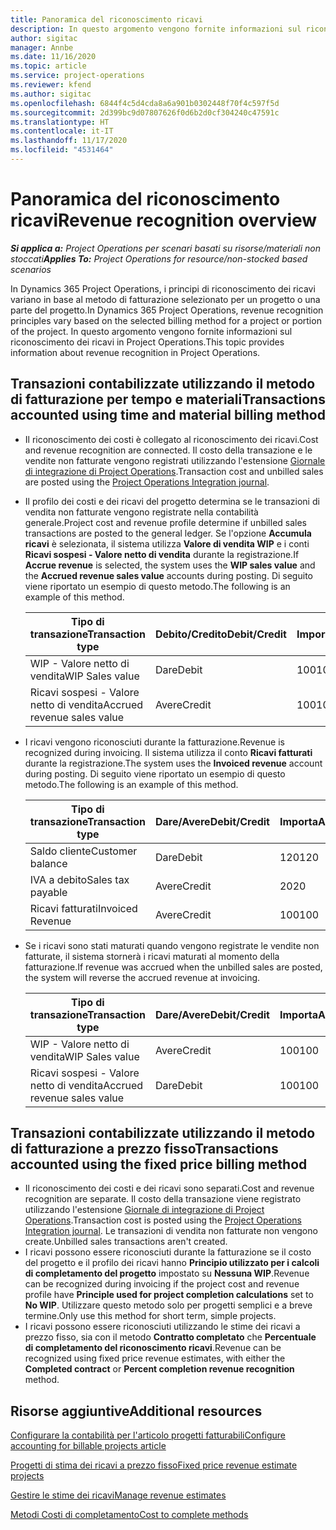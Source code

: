 ```yaml
---
title: Panoramica del riconoscimento ricavi
description: In questo argomento vengono fornite informazioni sul riconoscimento dei ricavi in Project Operations.
author: sigitac
manager: Annbe
ms.date: 11/16/2020
ms.topic: article
ms.service: project-operations
ms.reviewer: kfend
ms.author: sigitac
ms.openlocfilehash: 6844f4c5d4cda8a6a901b0302448f70f4c597f5d
ms.sourcegitcommit: 2d399bc9d07807626f0d6b2d0cf304240c47591c
ms.translationtype: HT
ms.contentlocale: it-IT
ms.lasthandoff: 11/17/2020
ms.locfileid: "4531464"
---
```

# <a name="revenue-recognition-overview"></a><span data-ttu-id="f1486-103">Panoramica del riconoscimento ricavi</span><span class="sxs-lookup"><span data-stu-id="f1486-103">Revenue recognition overview</span></span>

<span data-ttu-id="f1486-104">_**Si applica a:** Project Operations per scenari basati su risorse/materiali non stoccati_</span><span class="sxs-lookup"><span data-stu-id="f1486-104">_**Applies To:** Project Operations for resource/non-stocked based scenarios_</span></span>

<span data-ttu-id="f1486-105">In Dynamics 365 Project Operations, i principi di riconoscimento dei ricavi variano in base al metodo di fatturazione selezionato per un progetto o una parte del progetto.</span><span class="sxs-lookup"><span data-stu-id="f1486-105">In Dynamics 365 Project Operations, revenue recognition principles vary based on the selected billing method for a project or portion of the project.</span></span> <span data-ttu-id="f1486-106">In questo argomento vengono fornite informazioni sul riconoscimento dei ricavi in Project Operations.</span><span class="sxs-lookup"><span data-stu-id="f1486-106">This topic provides information about revenue recognition in Project Operations.</span></span>

## <a name="transactions-accounted-using-time-and-material-billing-method"></a><span data-ttu-id="f1486-107">Transazioni contabilizzate utilizzando il metodo di fatturazione per tempo e materiali</span><span class="sxs-lookup"><span data-stu-id="f1486-107">Transactions accounted using time and material billing method</span></span>

- <span data-ttu-id="f1486-108">Il riconoscimento dei costi è collegato al riconoscimento dei ricavi.</span><span class="sxs-lookup"><span data-stu-id="f1486-108">Cost and revenue recognition are connected.</span></span> <span data-ttu-id="f1486-109">Il costo della transazione e le vendite non fatturate vengono registrati utilizzando l'estensione [Giornale di integrazione di Project Operations](../project-accounting/project-operations-integration-journal.md).</span><span class="sxs-lookup"><span data-stu-id="f1486-109">Transaction cost and unbilled sales are posted using the [Project Operations Integration journal](../project-accounting/project-operations-integration-journal.md).</span></span>
- <span data-ttu-id="f1486-110">Il profilo dei costi e dei ricavi del progetto determina se le transazioni di vendita non fatturate vengono registrate nella contabilità generale.</span><span class="sxs-lookup"><span data-stu-id="f1486-110">Project cost and revenue profile determine if unbilled sales transactions are posted to the general ledger.</span></span> <span data-ttu-id="f1486-111">Se l'opzione **Accumula ricavi** è selezionata, il sistema utilizza **Valore di vendita WIP** e i conti **Ricavi sospesi - Valore netto di vendita** durante la registrazione.</span><span class="sxs-lookup"><span data-stu-id="f1486-111">If **Accrue revenue** is selected, the system uses the **WIP sales value** and the **Accrued revenue sales value** accounts during posting.</span></span> <span data-ttu-id="f1486-112">Di seguito viene riportato un esempio di questo metodo.</span><span class="sxs-lookup"><span data-stu-id="f1486-112">The following is an example of this method.</span></span>  

  | <span data-ttu-id="f1486-113">Tipo di transazione</span><span class="sxs-lookup"><span data-stu-id="f1486-113">Transaction type</span></span> | <span data-ttu-id="f1486-114">Debito/Credito</span><span class="sxs-lookup"><span data-stu-id="f1486-114">Debit/Credit</span></span> | <span data-ttu-id="f1486-115">Importa</span><span class="sxs-lookup"><span data-stu-id="f1486-115">Amount</span></span> |
  | --- | --- | --- |
  | <span data-ttu-id="f1486-116">WIP - Valore netto di vendita</span><span class="sxs-lookup"><span data-stu-id="f1486-116">WIP Sales value</span></span> | <span data-ttu-id="f1486-117">Dare</span><span class="sxs-lookup"><span data-stu-id="f1486-117">Debit</span></span> | <span data-ttu-id="f1486-118">100</span><span class="sxs-lookup"><span data-stu-id="f1486-118">100</span></span> |
  | <span data-ttu-id="f1486-119">Ricavi sospesi - Valore netto di vendita</span><span class="sxs-lookup"><span data-stu-id="f1486-119">Accrued revenue sales value</span></span> | <span data-ttu-id="f1486-120">Avere</span><span class="sxs-lookup"><span data-stu-id="f1486-120">Credit</span></span> | <span data-ttu-id="f1486-121">100</span><span class="sxs-lookup"><span data-stu-id="f1486-121">100</span></span> |

- <span data-ttu-id="f1486-122">I ricavi vengono riconosciuti durante la fatturazione.</span><span class="sxs-lookup"><span data-stu-id="f1486-122">Revenue is recognized during invoicing.</span></span> <span data-ttu-id="f1486-123">Il sistema utilizza il conto **Ricavi fatturati** durante la registrazione.</span><span class="sxs-lookup"><span data-stu-id="f1486-123">The system uses the **Invoiced revenue** account during posting.</span></span> <span data-ttu-id="f1486-124">Di seguito viene riportato un esempio di questo metodo.</span><span class="sxs-lookup"><span data-stu-id="f1486-124">The following is an example of this method.</span></span>  

  | <span data-ttu-id="f1486-125">Tipo di transazione</span><span class="sxs-lookup"><span data-stu-id="f1486-125">Transaction type</span></span> | <span data-ttu-id="f1486-126">Dare/Avere</span><span class="sxs-lookup"><span data-stu-id="f1486-126">Debit/Credit</span></span> | <span data-ttu-id="f1486-127">Importa</span><span class="sxs-lookup"><span data-stu-id="f1486-127">Amount</span></span> |
  | --- | --- | --- |
  | <span data-ttu-id="f1486-128">Saldo cliente</span><span class="sxs-lookup"><span data-stu-id="f1486-128">Customer balance</span></span> | <span data-ttu-id="f1486-129">Dare</span><span class="sxs-lookup"><span data-stu-id="f1486-129">Debit</span></span> | <span data-ttu-id="f1486-130">120</span><span class="sxs-lookup"><span data-stu-id="f1486-130">120</span></span> |
  | <span data-ttu-id="f1486-131">IVA a debito</span><span class="sxs-lookup"><span data-stu-id="f1486-131">Sales tax payable</span></span> | <span data-ttu-id="f1486-132">Avere</span><span class="sxs-lookup"><span data-stu-id="f1486-132">Credit</span></span> | <span data-ttu-id="f1486-133">20</span><span class="sxs-lookup"><span data-stu-id="f1486-133">20</span></span> |
  | <span data-ttu-id="f1486-134">Ricavi fatturati</span><span class="sxs-lookup"><span data-stu-id="f1486-134">Invoiced Revenue</span></span> | <span data-ttu-id="f1486-135">Avere</span><span class="sxs-lookup"><span data-stu-id="f1486-135">Credit</span></span> | <span data-ttu-id="f1486-136">100</span><span class="sxs-lookup"><span data-stu-id="f1486-136">100</span></span> |

- <span data-ttu-id="f1486-137">Se i ricavi sono stati maturati quando vengono registrate le vendite non fatturate, il sistema stornerà i ricavi maturati al momento della fatturazione.</span><span class="sxs-lookup"><span data-stu-id="f1486-137">If revenue was accrued when the unbilled sales are posted, the system will reverse the accrued revenue at invoicing.</span></span>

  | <span data-ttu-id="f1486-138">Tipo di transazione</span><span class="sxs-lookup"><span data-stu-id="f1486-138">Transaction type</span></span> | <span data-ttu-id="f1486-139">Dare/Avere</span><span class="sxs-lookup"><span data-stu-id="f1486-139">Debit/Credit</span></span> | <span data-ttu-id="f1486-140">Importa</span><span class="sxs-lookup"><span data-stu-id="f1486-140">Amount</span></span> |
  | --- | --- | --- |
  | <span data-ttu-id="f1486-141">WIP - Valore netto di vendita</span><span class="sxs-lookup"><span data-stu-id="f1486-141">WIP Sales value</span></span> | <span data-ttu-id="f1486-142">Avere</span><span class="sxs-lookup"><span data-stu-id="f1486-142">Credit</span></span> | <span data-ttu-id="f1486-143">100</span><span class="sxs-lookup"><span data-stu-id="f1486-143">100</span></span> |
  | <span data-ttu-id="f1486-144">Ricavi sospesi - Valore netto di vendita</span><span class="sxs-lookup"><span data-stu-id="f1486-144">Accrued revenue sales value</span></span> | <span data-ttu-id="f1486-145">Dare</span><span class="sxs-lookup"><span data-stu-id="f1486-145">Debit</span></span> | <span data-ttu-id="f1486-146">100</span><span class="sxs-lookup"><span data-stu-id="f1486-146">100</span></span> |

## <a name="transactions-accounted-using-the-fixed-price-billing-method"></a><span data-ttu-id="f1486-147">Transazioni contabilizzate utilizzando il metodo di fatturazione a prezzo fisso</span><span class="sxs-lookup"><span data-stu-id="f1486-147">Transactions accounted using the fixed price billing method</span></span>

- <span data-ttu-id="f1486-148">Il riconoscimento dei costi e dei ricavi sono separati.</span><span class="sxs-lookup"><span data-stu-id="f1486-148">Cost and revenue recognition are separate.</span></span> <span data-ttu-id="f1486-149">Il costo della transazione viene registrato utilizzando l'estensione [Giornale di integrazione di Project Operations](../project-accounting/project-operations-integration-journal.md).</span><span class="sxs-lookup"><span data-stu-id="f1486-149">Transaction cost is posted using the [Project Operations Integration journal](../project-accounting/project-operations-integration-journal.md).</span></span> <span data-ttu-id="f1486-150">Le transazioni di vendita non fatturate non vengono create.</span><span class="sxs-lookup"><span data-stu-id="f1486-150">Unbilled sales transactions aren't created.</span></span>
- <span data-ttu-id="f1486-151">I ricavi possono essere riconosciuti durante la fatturazione se il costo del progetto e il profilo dei ricavi hanno **Principio utilizzato per i calcoli di completamento del progetto** impostato su **Nessuna WIP**.</span><span class="sxs-lookup"><span data-stu-id="f1486-151">Revenue can be recognized during invoicing if the project cost and revenue profile have **Principle used for project completion calculations** set to **No WIP**.</span></span> <span data-ttu-id="f1486-152">Utilizzare questo metodo solo per progetti semplici e a breve termine.</span><span class="sxs-lookup"><span data-stu-id="f1486-152">Only use this method for short term, simple projects.</span></span>
- <span data-ttu-id="f1486-153">I ricavi possono essere riconosciuti utilizzando le stime dei ricavi a prezzo fisso, sia con il metodo **Contratto completato** che **Percentuale di completamento del riconoscimento ricavi**.</span><span class="sxs-lookup"><span data-stu-id="f1486-153">Revenue can be recognized using fixed price revenue estimates, with either the **Completed contract** or **Percent completion revenue recognition** method.</span></span>

## <a name="additional-resources"></a><span data-ttu-id="f1486-154">Risorse aggiuntive</span><span class="sxs-lookup"><span data-stu-id="f1486-154">Additional resources</span></span>
[<span data-ttu-id="f1486-155">Configurare la contabilità per l'articolo progetti fatturabili</span><span class="sxs-lookup"><span data-stu-id="f1486-155">Configure accounting for billable projects article</span></span>](../project-accounting/configure-accounting-billable-projects.md)

[<span data-ttu-id="f1486-156">Progetti di stima dei ricavi a prezzo fisso</span><span class="sxs-lookup"><span data-stu-id="f1486-156">Fixed price revenue estimate projects</span></span>](rev-rec-percentage-completion-method.md)

[<span data-ttu-id="f1486-157">Gestire le stime dei ricavi</span><span class="sxs-lookup"><span data-stu-id="f1486-157">Manage revenue estimates</span></span>](rev-rec-completed-contract-method.md)

[<span data-ttu-id="f1486-158">Metodi Costi di completamento</span><span class="sxs-lookup"><span data-stu-id="f1486-158">Cost to complete methods</span></span>](cost-complete-methods.md)
